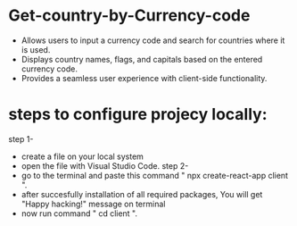 # Get-country-by-Currency-code
- Allows users to input a currency code and search for countries where it is used.
- Displays country names, flags, and capitals based on the entered currency code.
- Provides a seamless user experience with client-side functionality.

# steps to configure projecy locally:
step 1- 
- create a file on your local system
- open the file with Visual Studio Code.
step 2-
- go to the terminal and paste this command " npx create-react-app client ".
- after succesfully installation of all required packages, You will get "Happy hacking!" message on terminal
- now run command " cd client ".


